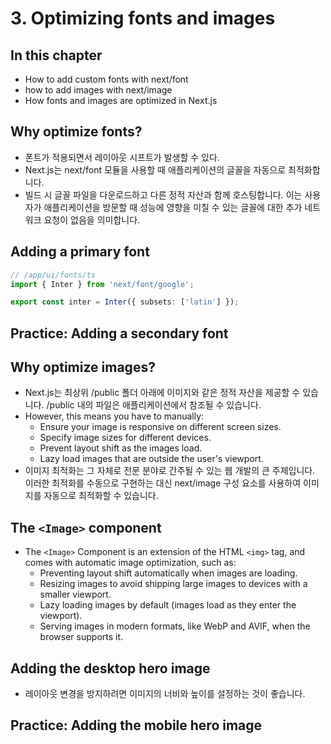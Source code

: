 # 3. Optimizing fonts and images

## In this chapter

- How to add custom fonts with next/font
- how to add images with next/image
- How fonts and images are optimized in Next.js

## Why optimize fonts?

- 폰트가 적용되면서 레이아웃 시프트가 발생할 수 있다.
- Next.js는 next/font 모듈을 사용할 때 애플리케이션의 글꼴을 자동으로 최적화합니다.
- 빌드 시 글꼴 파일을 다운로드하고 다른 정적 자산과 함께 호스팅합니다. 이는 사용자가 애플리케이션을 방문할 때 성능에 영향을 미칠 수 있는 글꼴에 대한 추가 네트워크 요청이 없음을 의미합니다.

## Adding a primary font

```ts
// /app/ui/fonts/ts
import { Inter } from 'next/font/google';

export const inter = Inter({ subsets: ['latin'] });
```

## Practice: Adding a secondary font

## Why optimize images?

- Next.js는 최상위 /public 폴더 아래에 이미지와 같은 정적 자산을 제공할 수 있습니다. /public 내의 파일은 애플리케이션에서 참조될 수 있습니다.
- However, this means you have to manually:
  - Ensure your image is responsive on different screen sizes.
  - Specify image sizes for different devices.
  - Prevent layout shift as the images load.
  - Lazy load images that are outside the user's viewport.
- 이미지 최적화는 그 자체로 전문 분야로 간주될 수 있는 웹 개발의 큰 주제입니다. 이러한 최적화를 수동으로 구현하는 대신 next/image 구성 요소를 사용하여 이미지를 자동으로 최적화할 수 있습니다.

## The `<Image>` component

- The `<Image>` Component is an extension of the HTML `<img>` tag, and comes with automatic image optimization, such as:
  - Preventing layout shift automatically when images are loading.
  - Resizing images to avoid shipping large images to devices with a smaller viewport.
  - Lazy loading images by default (images load as they enter the viewport).
  - Serving images in modern formats, like WebP and AVIF, when the browser supports it.

## Adding the desktop hero image

- 레이아웃 변경을 방지하려면 이미지의 너비와 높이를 설정하는 것이 좋습니다.

## Practice: Adding the mobile hero image

